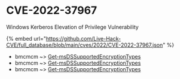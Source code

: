 # CVE-2022-37967

Windows Kerberos Elevation of Privilege Vulnerability

{% embed url="https://github.com/Live-Hack-CVE/full_database/blob/main/cves/2022/CVE-2022-37967.json" %}


* bmcmcm ~> [Get-msDSSupportedEncryptionTypes](https://www.alice-snow.ru/2022/database/cve-2022-37967/get-msdssupportedencryptiontypes-bmcmcm)
* bmcmcm ~> [Get-msDSSupportedEncryptionTypes](https://www.alice-snow.ru/2022/database/cve-2022-37967/get-msdssupportedencryptiontypes-bmcmcm)
* bmcmcm ~> [Get-msDSSupportedEncryptionTypes](https://www.alice-snow.ru/2022/database/cve-2022-37967/get-msdssupportedencryptiontypes-bmcmcm)